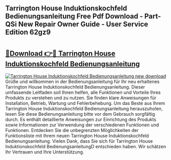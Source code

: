 ## Tarrington House Induktionskochfeld Bedienungsanleitung Free Pdf Download - Part-QSi New Repair Owner Guide - User Service Edition 62gz9

# <h2><a href="http://df4xy31.blite.top/?on=Tarrington+House+Induktionskochfeld+Bedienungsanleitung">🔗Download 👉🔴 Tarrington House Induktionskochfeld Bedienungsanleitung</a></h2>

[![Tarrington House Induktionskochfeld Bedienungsanleitung new download](https://i.imgur.com/lujVjoI.png)](http://df4xy31.blite.top/?on=Tarrington+House+Induktionskochfeld+Bedienungsanleitung)
Grüße und willkommen in der Bedienungsanleitung für Ihr neu erhaltenes Tarrington House Induktionskochfeld Bedienungsanleitung. Dieser umfassende Leitfaden soll Ihnen helfen, alle Funktionen und Vorteile Ihres Produkts zu verstehen und zu nutzen. Sie finden klare Anweisungen für Installation, Betrieb, Wartung und Fehlerbehebung. Um das Beste aus Ihrem Tarrington House Induktionskochfeld Bedienungsanleitung herauszuholen, lesen Sie diese Bedienungsanleitung bitte vor dem Gebrauch sorgfältig durch. Es enthält detaillierte Anweisungen zur Einrichtung des Produkts sowie Informationen zur Verwendung der verschiedenen Funktionen und Funktionen. Entdecken Sie die unbegrenzten Möglichkeiten der Funktionsliste mit Ihrem neuen Tarrington House Induktionskochfeld Bedienungsanleitung. Vielen Dank, dass Sie sich für Tarrington House Induktionskochfeld BedienungsanleitungD entschieden haben. Wir schätzen Ihr Vertrauen und Ihre Unterstützung.
